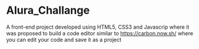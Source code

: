 # Alura_Challange
A front-end project developed using HTML5, CSS3 and Javascrip where it was proposed to build a code editor similar to https://carbon.now.sh/ where you can edit your code and save it as a project
